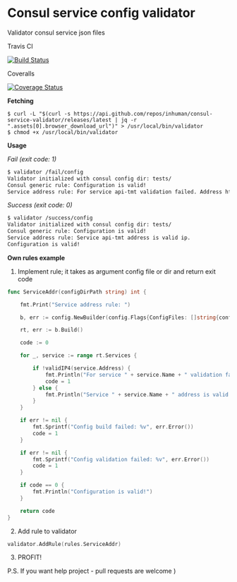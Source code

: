 # Consul service config validator
Validator consul service json files

Travis CI

[![Build Status](https://travis-ci.org/inhuman/consul-service-validator.svg?branch=master)](https://travis-ci.org/inhuman/consul-service-validator)


Coveralls

[![Coverage Status](https://coveralls.io/repos/github/inhuman/consul-service-validator/badge.svg?branch=master)](https://coveralls.io/github/inhuman/consul-service-validator?branch=master)


**Fetching**
```
$ curl -L "$(curl -s https://api.github.com/repos/inhuman/consul-service-validator/releases/latest | jq -r ".assets[0].browser_download_url")" > /usr/local/bin/validator
$ chmod +x /usr/local/bin/validator
```
**Usage**

_Fail (exit code: 1)_
```bash
$ validator /fail/config
Validator initialized with consul config dir: tests/
Consul generic rule: Configuration is valid!
Service address rule: For service api-tmt validation failed. Address https://172.29.10.77 is incorrect.
```

_Success (exit code: 0)_
```bash
$ validator /success/config
Validator initialized with consul config dir: tests/
Consul generic rule: Configuration is valid!
Service address rule: Service api-tmt address is valid ip.
Configuration is valid!
```

**Own rules example**

1. Implement rule; it takes as argument config file or dir and return exit code 
```go
func ServiceAddr(configDirPath string) int {

	fmt.Print("Service address rule: ")

	b, err := config.NewBuilder(config.Flags{ConfigFiles: []string{configDirPath}})

	rt, err := b.Build()

	code := 0

	for _, service := range rt.Services {

		if !validIP4(service.Address) {
			fmt.Println("For service " + service.Name + " validation failed. Address " + service.Address + " is incorrect.")
			code = 1
		} else {
			fmt.Println("Service " + service.Name + " address is valid ip.")
		}
	}

	if err != nil {
		fmt.Sprintf("Config build failed: %v", err.Error())
		code = 1
	}

	if err != nil {
		fmt.Sprintf("Config validation failed: %v", err.Error())
		code = 1
	}

	if code == 0 {
		fmt.Println("Configuration is valid!")
	}

	return code
}
```

2. Add rule to validator
```go
validator.AddRule(rules.ServiceAddr)
``` 

3. PROFIT!

P.S. If you want help project - pull requests are welcome )
